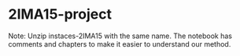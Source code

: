 # 2IMA15-project
Note: Unzip instaces-2IMA15 with the same name.
The notebook has comments and chapters to make it easier to understand our method.